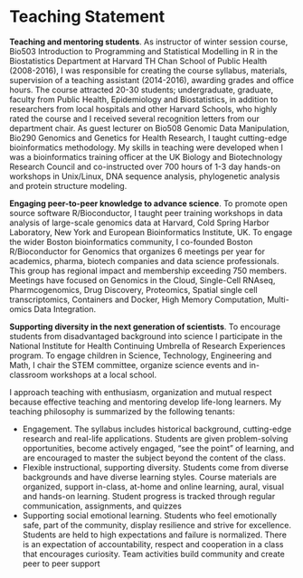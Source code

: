 Teaching Statement
============
**Teaching and mentoring students**. As instructor of winter session course, Bio503 Introduction to Programming and Statistical Modelling in R in the Biostatistics Department at Harvard TH Chan School of Public Health (2008-2016), I was responsible for creating the course syllabus, materials, supervision of a teaching assistant (2014-2016), awarding grades and office hours. The course attracted 20-30 students; undergraduate, graduate, faculty from Public Health, Epidemiology and Biostatistics, in addition to researchers from local hospitals and other Harvard Schools, who highly rated the course and I received several recognition letters from our department chair. As guest lecturer on Bio508 Genomic Data Manipulation, Bio290 Genomics and Genetics for Health Research, I taught cutting-edge bioinformatics methodology. My skills in teaching were developed when I was a bioinformatics training officer at the UK Biology and Biotechnology Research Council and co-instructed over 700 hours of 1-3 day hands-on workshops in Unix/Linux, DNA sequence analysis, phylogenetic analysis and protein structure modeling.

**Engaging peer-to-peer knowledge to advance science**. To promote open source software R/Bioconductor, I taught peer training workshops in data analysis of large-scale genomics data at Harvard, Cold Spring Harbor Laboratory, New York and European Bioinformatics Institute, UK. To engage the wider Boston bioinformatics community, I co-founded Boston R/Bioconductor for Genomics that organizes 6 meetings per year for academics, pharma, biotech companies and data science professionals. This group has regional impact and membership exceeding 750 members. Meetings have focused on Genomics in the Cloud, Single-Cell RNAseq, Pharmcogenomics, Drug Discovery, Proteomics, Spatial single cell transcriptomics, Containers and Docker, High Memory Computation, Multi-omics Data Integration. 

**Supporting diversity in the next generation of scientists**. To encourage students from disadvantaged background into science I participate in the National Institute for Health Continuing Umbrella of Research Experiences program.  To engage children in Science, Technology, Engineering and Math, I chair the STEM committee, organize science events and in-classroom workshops at a local school.  

I approach teaching with enthusiasm, organization and mutual respect because effective teaching and mentoring develop life-long learners.  My teaching philosophy is summarized by the following tenants:

 * Engagement. The syllabus includes historical background, cutting-edge research and real-life applications. Students are given problem-solving opportunities, become actively engaged, “see the point” of learning, and are encouraged to master the subject beyond the content of the class.  
 * Flexible instructional, supporting diversity. Students come from diverse backgrounds and have diverse learning styles. Course materials are organized, support in-class, at-home and online learning, aural, visual and hands-on learning. Student progress is tracked through regular communication, assignments, and quizzes
 * Supporting social emotional learning. Students who feel emotionally safe, part of the community, display resilience and strive for excellence. Students are held to high expectations and failure is normalized. There is an expectation of accountability, respect and cooperation in a class that encourages curiosity.  Team activities build community and create peer to peer support

